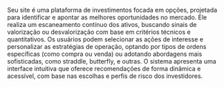 Seu site é uma plataforma de investimentos focada em opções, projetada para identificar e apontar as melhores oportunidades no mercado. Ele realiza um escaneamento contínuo dos ativos, buscando sinais de valorização ou desvalorização com base em critérios técnicos e quantitativos. Os usuários podem selecionar as ações de interesse e personalizar as estratégias de operação, optando por tipos de ordens específicas (como compra ou venda) ou adotando abordagens mais sofisticadas, como straddle, butterfly, e outras. O sistema apresenta uma interface intuitiva que oferece recomendações de forma dinâmica e acessível, com base nas escolhas e perfis de risco dos investidores.
